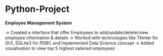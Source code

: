 # Python-Project

**Employee Management System**

-> Created a interface that offer Employees to add/update/delete/view employee information & details
-> Worked with technologies like Tkinter for GUI, SQLite3 for PDBC and implemented Data Science concept
-> Added visualisation to view top 5 highest salaried employees
